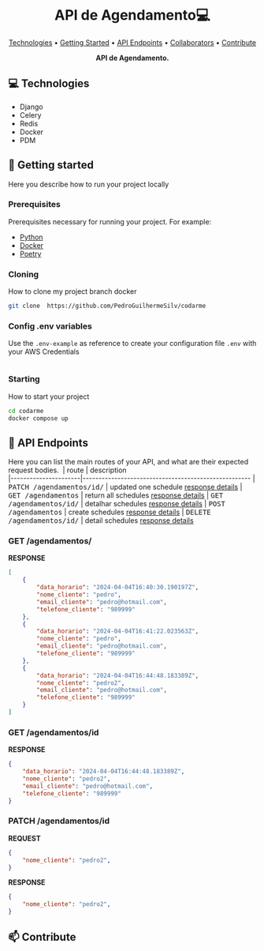 <h1 align="center" style="font-weight: bold;">API de Agendamento💻</h1>

<p align="center">
 <a href="#tech">Technologies</a> • 
 <a href="#started">Getting Started</a> • 
  <a href="#routes">API Endpoints</a> •
 <a href="#colab">Collaborators</a> •
 <a href="#contribute">Contribute</a>
</p>

<p align="center">
    <b>API de Agendamento.</b>
</p>

<h2 id="technologies">💻 Technologies</h2>


- Django
- Celery
- Redis
- Docker
- PDM


<h2 id="started">🚀 Getting started</h2>

Here you describe how to run your project locally

<h3>Prerequisites</h3>

Prerequisites necessary for running your project. For example:

- [Python](https://github.com/)
- [Docker](https://github.com)
- [Poetry]()

<h3>Cloning</h3>

How to clone my project branch docker

```bash
git clone  https://github.com/PedroGuilhermeSilv/codarme
```

<h3>Config .env variables</h2>

Use the `.env-example` as reference to create your configuration file `.env` with your AWS Credentials

```yaml

```

<h3>Starting</h3>

How to start your project

```bash
cd codarme
docker compose up
```

<h2 id="routes">📍 API Endpoints</h2>

Here you can list the main routes of your API, and what are their expected request bodies.
​
| route               | description                                          
|----------------------|-----------------------------------------------------
| <kbd>PATCH /agendamentos/id/</kbd>     | updated one schedule [response details](#updated-agend)
| <kbd>GET /agendamentos</kbd>     | return all schedules [response details](#get-agend)
| <kbd>GET /agendamentos/id/</kbd>     | detalhar schedules [response details](#get-agend-datail)
| <kbd>POST /agendamentos</kbd>     | create schedules [response details](#post-agend)
| <kbd>DELETE /agendamentos/id/</kbd>     | detail schedules [response details]()

<h3 id="get-agend">GET /agendamentos/</h3>

**RESPONSE**
```json
[
    {
        "data_horario": "2024-04-04T16:40:30.190197Z",
        "nome_cliente": "pedro",
        "email_cliente": "pedro@hotmail.com",
        "telefone_cliente": "989999"
    },
    {
        "data_horario": "2024-04-04T16:41:22.023563Z",
        "nome_cliente": "pedro",
        "email_cliente": "pedro@hotmail.com",
        "telefone_cliente": "989999"
    },
    {
        "data_horario": "2024-04-04T16:44:48.183389Z",
        "nome_cliente": "pedro2",
        "email_cliente": "pedro@hotmail.com",
        "telefone_cliente": "989999"
    }
]
```

<h3 id="get-agend-datail">GET /agendamentos/id</h3>

**RESPONSE**
```json
{
    "data_horario": "2024-04-04T16:44:48.183389Z",
    "nome_cliente": "pedro2",
    "email_cliente": "pedro@hotmail.com",
    "telefone_cliente": "989999"
}

```


<h3 id="updated-agend">PATCH /agendamentos/id</h3>

**REQUEST** 
```json
{
    "nome_cliente": "pedro2",
}

```

**RESPONSE** 
```json
{
    "nome_cliente": "pedro2",
}

```

<h2 id="contribute">📫 Contribute</h2>


